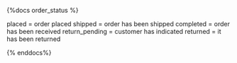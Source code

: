 {%docs order_status %}

placed = order placed
shipped = order has been shipped
completed = order has been received
return_pending = customer has indicated
returned = it has been returned


{% enddocs%}